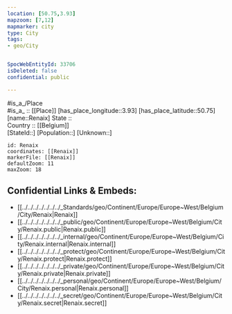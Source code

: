 ```yaml
---
location: [50.75,3.93] 
mapzoom: [7,12] 
mapmarker: city 
type: City
tags:
- geo/City


SpocWebEntityId: 33706
isDeleted: false
confidential: public

---
```

#is_a_/Place  
#is_a_ :: [[Place]] 
[has_place_longitude::3.93] 
[has_place_latitude::50.75] 
[name::Renaix] 
State ::  
Country :: [[Belgium]]  
[StateId::] 
[Population::] 
[Unknown::] 


```leaflet
id: Renaix
coordinates: [[Renaix]] 
markerFile: [[Renaix]] 
defaultZoom: 11 
maxZoom: 18
```


## Confidential Links & Embeds: 
- [[../../../../../../../_Standards/geo/Continent/Europe/Europe~West/Belgium/City/Renaix|Renaix]] 
- [[../../../../../../../_public/geo/Continent/Europe/Europe~West/Belgium/City/Renaix.public|Renaix.public]] 
- [[../../../../../../../_internal/geo/Continent/Europe/Europe~West/Belgium/City/Renaix.internal|Renaix.internal]] 
- [[../../../../../../../_protect/geo/Continent/Europe/Europe~West/Belgium/City/Renaix.protect|Renaix.protect]] 
- [[../../../../../../../_private/geo/Continent/Europe/Europe~West/Belgium/City/Renaix.private|Renaix.private]] 
- [[../../../../../../../_personal/geo/Continent/Europe/Europe~West/Belgium/City/Renaix.personal|Renaix.personal]] 
- [[../../../../../../../_secret/geo/Continent/Europe/Europe~West/Belgium/City/Renaix.secret|Renaix.secret]] 
